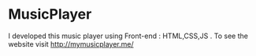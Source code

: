 # MusicPlayer
I developed this music player using Front-end : HTML,CSS,JS . To see the website visit http://mymusicplayer.me/
